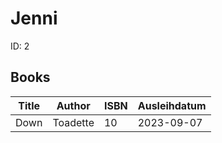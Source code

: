 # Jenni
ID: 2
## Books
| Title | Author | ISBN | Ausleihdatum |
| ---- | ------- | ----- | ----- |
| Down | Toadette | 10 | 2023-09-07 |
